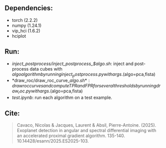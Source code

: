 ## Dependencies: 
- torch (2.2.2)
- numpy (1.24.1)
- vip_hci (1.6.2)
- hciplot

## Run:
- *inject_postprocess/inject_postprocess_$algo.sh*: inject and post-process data cubes with $algo algorithm by running inject_postprocess.py with args. ($algo=pca,fista)
- *draw_roc/draw_roc_curve_$algo.sh*: draw roc curves and compute TPR and FPR for several thresholds by running draw_roc.py with args. ($algo=pca,fista)
- *test.ipynb*: run each algorithm on a test example.

## Cite: 
> Cavaco, Nicolas & Jacques, Laurent & Absil, Pierre-Antoine. (2025). Exoplanet detection in angular and spectral differential imaging with an accelerated proximal gradient algorithm. 135-140. 10.14428/esann/2025.ES2025-103. 
